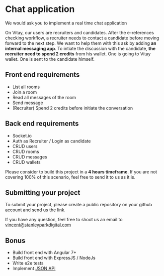 # Chat application

We would ask you to implement a real time chat application

On Vitay, our users are recruiters and candidates. After the e-references checking workflow, a recruiter needs to contact a candidate before moving forward to the next step. We want to help them with this ask by adding **an internal messaging app**. To intiate the discussion with the candidate, **the recruiter need to spend 2 credits** from his wallet. One is going to Vitay wallet. One is sent to the candidate himself.

## Front end requirements

- List all rooms
- Join a room
- Read all messages of the room
- Send message
- (Recruiter) Spend 2 credits before initiate the conversation

## Back end requirements

- Socket.io
- Auth as Recruiter / Login as candidate
- CRUD users
- CRUD rooms
- CRUD messages
- CRUD wallets

Please consider to build this project in a **4 hours timeframe**. If you are not covering 100% of this scenario, feel free to send it to us as it is.

## Submitting your project

To submit your project, please create a public repository on your github account and send us the link.

If you have any question, feel free to shoot us an email to [vincent@stanleyparkdigital.com](mailto:vincent@stanleyparkdigital.com)

## Bonus

- Build front end with Angular 7+
- Build front end with ExpressJS / NodeJs
- Write e2e tests
- Implement [JSON API](http://jsonapi.org/)
